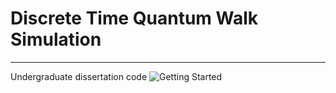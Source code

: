 # Discrete Time Quantum Walk Simulation
------------------
Undergraduate dissertation code
![Getting Started](/distribuion.PNG)
